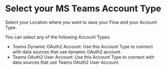 # Select your MS Teams Account Type

Select your Location where you want to save your Flow and your Account Type.&#x20;

You can select any of the following Account Types:&#x20;

* Teams Dynamic OAuth2 Account: Use this Account Type to connect with data sources that use dynamic OAuth2 account.
* Teams OAuth2 User Account: Use this Account Type to connect with data sources that use Teams OAuth2 User Account.
